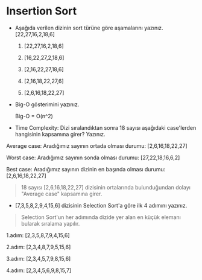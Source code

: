 # Insertion Sort
- Aşağıda verilen dizinin sort türüne göre aşamalarını yazınız.
    [22,27,16,2,18,6]

  1. [22,27,16,2,18,6]

  2. [16,22,27,2,18,6]

  3. [2,16,22,27,18,6]

  4. [2,16,18,22,27,6]

  5. [2,6,16,18,22,27]

- Big-O gösterimini yazınız.

     Big-O = O(n^2)

- Time Complexity: Dizi sıralandıktan sonra 18 sayısı aşağıdaki case'lerden hangisinin kapsamına girer? Yazınız.

Average case: Aradığımız sayının ortada olması durumu: [2,6,16,18,22,27]

Worst case: Aradığımız sayının sonda olması durumu: [27,22,18,16,6,2]

Best case: Aradığımız sayının dizinin en başında olması durumu: [2,6,16,18,22,27]

> 18 sayısı [2,6,16,18,22,27] dizisinin ortalarında bulunduğundan dolayı "Average case" kapsamına girer.


- [7,3,5,8,2,9,4,15,6] dizisinin Selection Sort'a göre ilk 4 adımını yazınız.
	
 > Selection Sort'un her adımında dizide yer alan en küçük elemanı bularak sıralama yapılır. 

1.adım: [2,3,5,8,7,9,4,15,6]

2.adım: [2,3,4,8,7,9,5,15,6]

3.adım: [2,3,4,5,7,9,8,15,6]

4.adım: [2,3,4,5,6,9,8,15,7]
